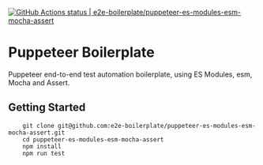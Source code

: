 [![GitHub Actions status | e2e-boilerplate/puppeteer-es-modules-esm-mocha-assert](https://github.com/e2e-boilerplate/puppeteer-es-modules-esm-mocha-assert/workflows/puppeteer-es-modules-esm-mocha-assert/badge.svg)](https://github.com/e2e-boilerplate/puppeteer-es-modules-esm-mocha-assert/actions?workflow=puppeteer-es-modules-esm-mocha-assert)

# Puppeteer Boilerplate

Puppeteer end-to-end test automation boilerplate, using ES Modules, esm, Mocha and Assert.

## Getting Started

    	git clone git@github.com:e2e-boilerplate/puppeteer-es-modules-esm-mocha-assert.git
    	cd puppeteer-es-modules-esm-mocha-assert
    	npm install
    	npm run test

